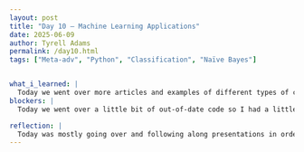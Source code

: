 ```yaml
---
layout: post
title: "Day 10 – Machine Learning Applications"
date: 2025-06-09
author: Tyrell Adams
permalink: /day10.html
tags: ["Meta-adv", "Python", "Classification", "Naïve Bayes"]


what_i_learned: |
  Today we went over more articles and examples of different types of code that related with our final project. The first presentation/ article  went over a token frequency histogram and it taught me how to alter and edit that histogram along with the data given with it. In the second article/ presentation, we went over a weather dataset and a wine dataset. I learned how to make those datasets into models and then add predictions and accuracy inputs into the code. I learned more about features and labels, as well as X_train, X_test, y_train, and y_test.
blockers: |
  Today we went over a little bit of out-of-date code so I had a little trouble finding the updated alternatives for the out-of-date code.

reflection: |
  Today was mostly going over and following along presentations in order to understand how certain code works. That process went really well even with the errors I got when following along. I was able to fix the errors without frustration and my group also helped each other out when it came to that as well. I'm understanding things more and more as we go on and I can see my improvement when it comes to coding.
---
```

